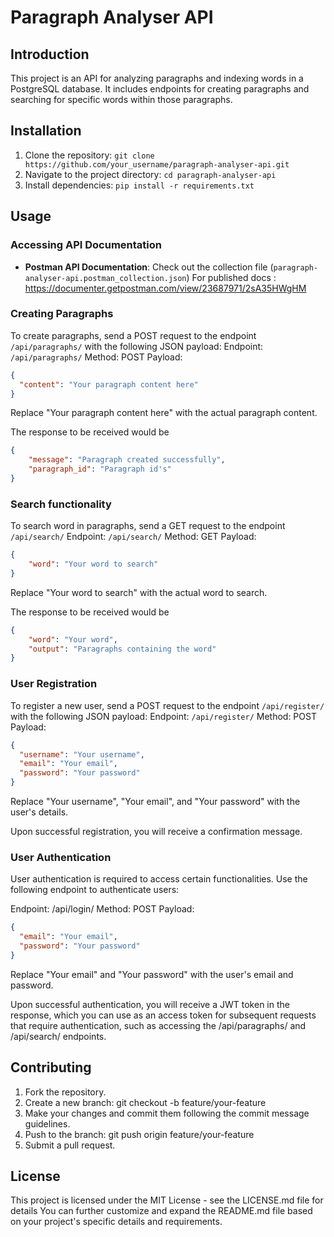 # Paragraph Analyser API

## Introduction
This project is an API for analyzing paragraphs and indexing words in a PostgreSQL database. It includes endpoints for creating paragraphs and searching for specific words within those paragraphs.

## Installation
1. Clone the repository: `git clone https://github.com/your_username/paragraph-analyser-api.git`
2. Navigate to the project directory: `cd paragraph-analyser-api`
3. Install dependencies: `pip install -r requirements.txt`

## Usage
### Accessing API Documentation
- **Postman API Documentation**: Check out the collection file (`paragraph-analyser-api.postman_collection.json`)
For published docs : https://documenter.getpostman.com/view/23687971/2sA35HWgHM

### Creating Paragraphs
To create paragraphs, send a POST request to the endpoint `/api/paragraphs/` with the following JSON payload:
Endpoint: `/api/paragraphs/`
Method: POST
Payload:
```json
{
  "content": "Your paragraph content here"
}
```

Replace "Your paragraph content here" with the actual paragraph content.

The response to be received would be
```json
{
    "message": "Paragraph created successfully",
    "paragraph_id": "Paragraph id's"
}
```

### Search functionality
To search word in paragraphs, send a GET request to the endpoint `/api/search/`
Endpoint: `/api/search/`
Method: GET
Payload:
```json
{
    "word": "Your word to search"
}
```

Replace "Your word to search" with the actual word to search.

The response to be received would be
```json
{
    "word": "Your word",
    "output": "Paragraphs containing the word"
}
```

### User Registration
To register a new user, send a POST request to the endpoint `/api/register/` with the following JSON payload:
Endpoint: `/api/register/`
Method: POST
Payload:
```json
{
  "username": "Your username",
  "email": "Your email",
  "password": "Your password"
}
```
Replace "Your username", "Your email", and "Your password" with the user's details.

Upon successful registration, you will receive a confirmation message.

### User Authentication
User authentication is required to access certain functionalities. Use the following endpoint to authenticate users:

Endpoint: /api/login/
Method: POST
Payload:
```json
{
  "email": "Your email",
  "password": "Your password"
}
```

Replace "Your email" and "Your password" with the user's email and password.

Upon successful authentication, you will receive a JWT token in the response, which you can use as an access token for subsequent requests that require authentication, such as accessing the /api/paragraphs/ and /api/search/ endpoints.

## Contributing
1. Fork the repository.
2. Create a new branch: git checkout -b feature/your-feature
3. Make your changes and commit them following the commit message guidelines.
4. Push to the branch: git push origin feature/your-feature
5. Submit a pull request.

## License
This project is licensed under the MIT License - see the LICENSE.md file for details
You can further customize and expand the README.md file based on your project's specific details and requirements.

